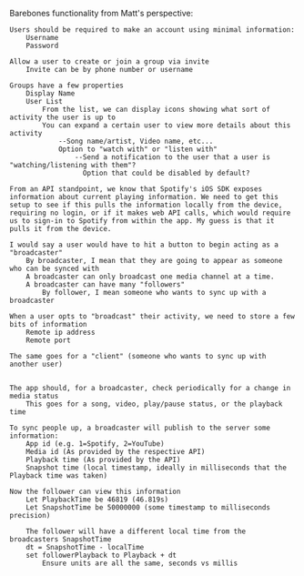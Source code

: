 Barebones functionality from Matt's perspective:

    Users should be required to make an account using minimal information:
        Username
        Password

    Allow a user to create or join a group via invite
        Invite can be by phone number or username

    Groups have a few properties
        Display Name
        User List
            From the list, we can display icons showing what sort of activity the user is up to
            You can expand a certain user to view more details about this activity
                --Song name/artist, Video name, etc...
                Option to "watch with" or "listen with"
                    --Send a notification to the user that a user is "watching/listening with them"? 
                      Option that could be disabled by default?

    From an API standpoint, we know that Spotify's iOS SDK exposes information about current playing information. We need to get this setup to see if this pulls the information locally from the device, requiring no login, or if it makes web API calls, which would require us to sign-in to Spotify from within the app. My guess is that it pulls it from the device.

    I would say a user would have to hit a button to begin acting as a "broadcaster"
        By broadcaster, I mean that they are going to appear as someone who can be synced with
        A broadcaster can only broadcast one media channel at a time.
        A broadcaster can have many "followers"
            By follower, I mean someone who wants to sync up with a broadcaster

    When a user opts to "broadcast" their activity, we need to store a few bits of information
        Remote ip address
        Remote port

    The same goes for a "client" (someone who wants to sync up with another user)
    

    The app should, for a broadcaster, check periodically for a change in media status
        This goes for a song, video, play/pause status, or the playback time

    To sync people up, a broadcaster will publish to the server some information:
        App id (e.g. 1=Spotify, 2=YouTube)
        Media id (As provided by the respective API)
        Playback time (As provided by the API)
        Snapshot time (local timestamp, ideally in milliseconds that the Playback time was taken)

    Now the follower can view this information
        Let PlaybackTime be 46819 (46.819s)
        Let SnapshotTime be 50000000 (some timestamp to milliseconds precision)
        
        The follower will have a different local time from the broadcasters SnapshotTime
        dt = SnapshotTime - localTime
        set followerPlayback to Playback + dt
            Ensure units are all the same, seconds vs millis
        
        
